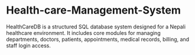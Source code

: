 # Health-care-Management-System
HealthCareDB is a structured SQL database system designed for a Nepali healthcare environment. It includes core modules for managing departments, doctors, patients, appointments, medical records, billing, and staff login access.
